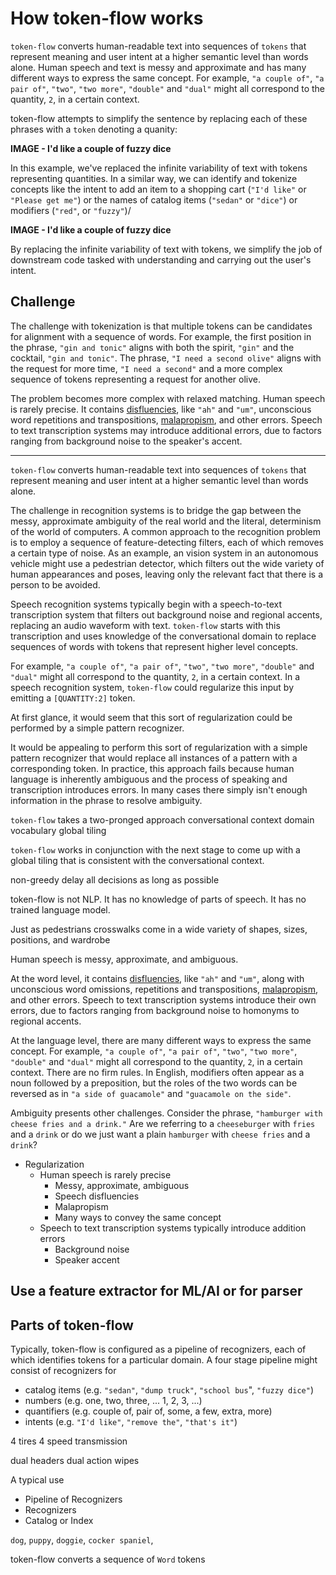 # How token-flow works

`token-flow` converts human-readable text into sequences of `tokens` that represent meaning and user intent at a higher semantic level than words alone. Human speech and text is messy and approximate and has many different ways to express the same concept. For example, `"a couple of"`, `"a pair of"`, `"two"`, `"two more"`, `"double"` and `"dual"` might all correspond to the quantity, `2`, in a certain context.

token-flow attempts to simplify the sentence by replacing each of these phrases with a `token` denoting a quanity:

**IMAGE - I'd like a couple of fuzzy dice**

In this example, we've replaced the infinite variability of text with tokens representing quantities. In a similar way, we can identify and tokenize concepts like the intent to add an item to a shopping cart (`"I'd like"` or `"Please get me"`) or the names of catalog items (`"sedan"` or `"dice"`) or modifiers (`"red"`, or `"fuzzy"`)/

**IMAGE - I'd like a couple of fuzzy dice**

By replacing the infinite variability of text with tokens, we simplify the job of downstream code tasked with understanding and carrying out the user's intent.

## Challenge

The challenge with tokenization is that multiple tokens can be candidates for alignment with a sequence of words. For example, the first position in the phrase, `"gin and tonic"` aligns with both the spirit, `"gin"` and the cocktail, `"gin and tonic"`. The phrase, `"I need a second olive"` aligns with the request for more time, `"I need a second"` and a more complex sequence of tokens representing a request for another olive.

The problem becomes more complex with relaxed matching. Human speech is rarely precise. It contains [disfluencies](https://en.wikipedia.org/wiki/Speech_disfluency), like `"ah"` and `"um"`, unconscious word repetitions and transpositions, [malapropism](https://en.wikipedia.org/wiki/Malapropism), and other errors. Speech to text transcription systems may introduce additional errors, due to factors ranging from background noise to the speaker's accent.

------
`token-flow` converts human-readable text into sequences of `tokens` that represent meaning and user intent at a higher semantic level than words alone.

The challenge in recognition systems is to bridge the gap between the messy, approximate ambiguity of the real world and the literal, determinism of the world of computers. A common approach to the recognition problem is to employ a sequence of feature-detecting filters, each of which removes a certain type of noise. As an example, an vision system in an autonomous vehicle might use a pedestrian detector, which filters out the wide variety of human appearances and poses, leaving only the relevant fact that there is a person to be avoided.

Speech recognition systems typically begin with a speech-to-text transcription system that filters out background noise and regional accents, replacing an audio waveform with text. `token-flow` starts with this transcription and uses knowledge of the conversational domain to replace sequences of words with tokens that represent higher level concepts.

For example, `"a couple of"`, `"a pair of"`, `"two"`, `"two more"`, `"double"` and `"dual"` might all correspond to the quantity, `2`, in a certain context. In a speech recognition system, `token-flow` could regularize this input by emitting a `[QUANTITY:2]` token. 

At first glance, it would seem that this sort of regularization could be performed by a simple pattern recognizer.

It would be appealing to perform this sort of regularization with a simple pattern recognizer that would replace all instances of a pattern with a corresponding token. In practice, this approach fails because human language is inherently ambiguous and the process of speaking and transcription introduces errors. In many cases there simply isn't enough information in the phrase to resolve ambiguity.

`token-flow` takes a two-pronged approach
conversational context
domain vocabulary
global tiling

`token-flow` works in conjunction with the next stage to come up with a global tiling that is consistent with the conversational context.

non-greedy
delay all decisions as long as possible

token-flow is not NLP. It has no knowledge of parts of speech. It has no trained language model.

Just as pedestrians crosswalks come in a wide variety of shapes, sizes, positions, and wardrobe

Human speech is messy, approximate, and ambiguous.

At the word level, it contains [disfluencies](https://en.wikipedia.org/wiki/Speech_disfluency), like `"ah"` and `"um"`, along with unconscious word omissions, repetitions and transpositions, [malapropism](https://en.wikipedia.org/wiki/Malapropism), and other errors. Speech to text transcription systems introduce their own errors, due to factors ranging from background noise to homonyms to regional accents.

At the language level, there are many different ways to express the same concept. For example, `"a couple of"`, `"a pair of"`, `"two"`, `"two more"`, `"double"` and `"dual"` might all correspond to the quantity, `2`, in a certain context. There are no firm rules. In English, modifiers often appear as a noun followed by a preposition, but the roles of the two words can be reversed as in `"a side of guacamole"` and `"guacamole on the side"`.

Ambiguity presents other challenges. Consider the phrase, `"hamburger with cheese fries and a drink."` Are we referring to a `cheeseburger` with `fries` and a `drink` or do we just want a plain `hamburger` with `cheese fries` and a `drink`? 

* Regularization
    * Human speech is rarely precise
        * Messy, approximate, ambiguous
        * Speech disfluencies
        * Malapropism
        * Many ways to convey the same concept
    * Speech to text transcription systems typically introduce addition errors
        * Background noise
        * Speaker accent

## Use a feature extractor for ML/AI or for parser

## Parts of token-flow

Typically, token-flow is configured as a pipeline of recognizers, each of which identifies tokens for a particular domain. A four stage pipeline might consist of recognizers for
* catalog items (e.g. `"sedan"`, `"dump truck"`, `"school bus`", `"fuzzy dice"`)
* numbers (e.g. one, two, three, ... 1, 2, 3, ...)
* quantifiers (e.g. couple of, pair of, some, a few, extra, more)
* intents (e.g. `"I'd like"`, `"remove the"`, `"that's it"`)


4 tires
4 speed transmission

dual headers
dual action wipes

A typical use 

* Pipeline of Recognizers
* Recognizers
* Catalog or Index




 `dog`, `puppy`, `doggie`, `cocker spaniel`, 

token-flow converts a sequence of `Word` tokens 